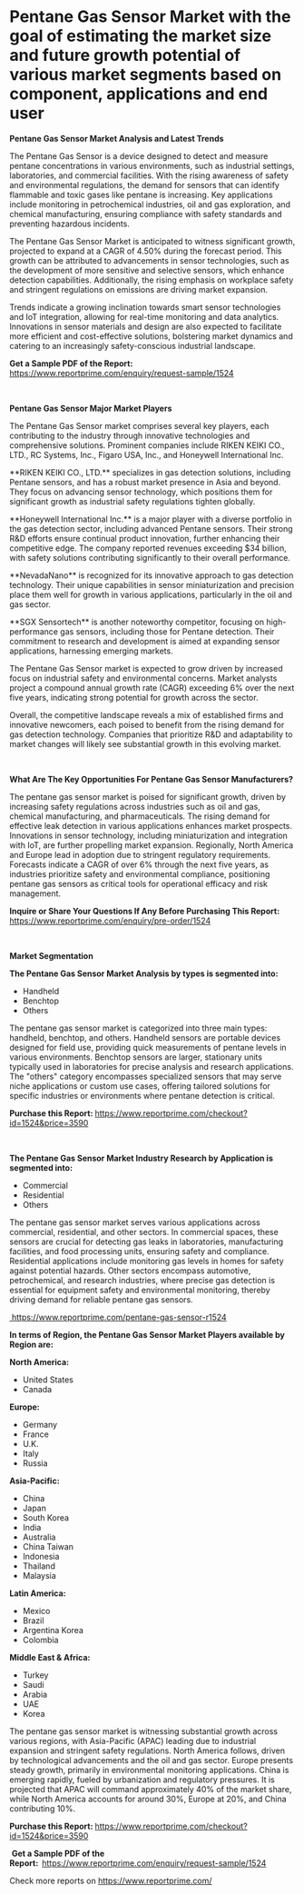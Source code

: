 <p><h1>Pentane Gas Sensor Market with the goal of estimating the market size and future growth potential of various market segments based on component, applications and end user</h1></p><p><strong>Pentane Gas Sensor Market Analysis and Latest Trends</strong></p>
<p><p>The Pentane Gas Sensor is a device designed to detect and measure pentane concentrations in various environments, such as industrial settings, laboratories, and commercial facilities. With the rising awareness of safety and environmental regulations, the demand for sensors that can identify flammable and toxic gases like pentane is increasing. Key applications include monitoring in petrochemical industries, oil and gas exploration, and chemical manufacturing, ensuring compliance with safety standards and preventing hazardous incidents.</p><p>The Pentane Gas Sensor Market is anticipated to witness significant growth, projected to expand at a CAGR of 4.50% during the forecast period. This growth can be attributed to advancements in sensor technologies, such as the development of more sensitive and selective sensors, which enhance detection capabilities. Additionally, the rising emphasis on workplace safety and stringent regulations on emissions are driving market expansion. </p><p>Trends indicate a growing inclination towards smart sensor technologies and IoT integration, allowing for real-time monitoring and data analytics. Innovations in sensor materials and design are also expected to facilitate more efficient and cost-effective solutions, bolstering market dynamics and catering to an increasingly safety-conscious industrial landscape.</p></p>
<p><strong>Get a Sample PDF of the Report:&nbsp;</strong> <a href="https://www.reportprime.com/enquiry/request-sample/1524?utm_campaign=3050&utm_medium=2&utm_source=Github&utm_content=ia&utm_term=18032025&utm_id=pentane-gas-sensor">https://www.reportprime.com/enquiry/request-sample/1524</a></p>
<p>&nbsp;</p>
<p><strong>Pentane Gas Sensor Major Market Players</strong></p>
<p><p>The Pentane Gas Sensor market comprises several key players, each contributing to the industry through innovative technologies and comprehensive solutions. Prominent companies include RIKEN KEIKI CO., LTD., RC Systems, Inc., Figaro USA, Inc., and Honeywell International Inc.</p><p>**RIKEN KEIKI CO., LTD.** specializes in gas detection solutions, including Pentane sensors, and has a robust market presence in Asia and beyond. They focus on advancing sensor technology, which positions them for significant growth as industrial safety regulations tighten globally.</p><p>**Honeywell International Inc.** is a major player with a diverse portfolio in the gas detection sector, including advanced Pentane sensors. Their strong R&D efforts ensure continual product innovation, further enhancing their competitive edge. The company reported revenues exceeding $34 billion, with safety solutions contributing significantly to their overall performance.</p><p>**NevadaNano** is recognized for its innovative approach to gas detection technology. Their unique capabilities in sensor miniaturization and precision place them well for growth in various applications, particularly in the oil and gas sector.</p><p>**SGX Sensortech** is another noteworthy competitor, focusing on high-performance gas sensors, including those for Pentane detection. Their commitment to research and development is aimed at expanding sensor applications, harnessing emerging markets.</p><p>The Pentane Gas Sensor market is expected to grow driven by increased focus on industrial safety and environmental concerns. Market analysts project a compound annual growth rate (CAGR) exceeding 6% over the next five years, indicating strong potential for growth across the sector.</p><p>Overall, the competitive landscape reveals a mix of established firms and innovative newcomers, each poised to benefit from the rising demand for gas detection technology. Companies that prioritize R&D and adaptability to market changes will likely see substantial growth in this evolving market.</p></p>
<p>&nbsp;</p>
<p><strong>What Are The Key Opportunities For Pentane Gas Sensor Manufacturers?</strong></p>
<p><p>The pentane gas sensor market is poised for significant growth, driven by increasing safety regulations across industries such as oil and gas, chemical manufacturing, and pharmaceuticals. The rising demand for effective leak detection in various applications enhances market prospects. Innovations in sensor technology, including miniaturization and integration with IoT, are further propelling market expansion. Regionally, North America and Europe lead in adoption due to stringent regulatory requirements. Forecasts indicate a CAGR of over 6% through the next five years, as industries prioritize safety and environmental compliance, positioning pentane gas sensors as critical tools for operational efficacy and risk management.</p></p>
<p><strong>Inquire or Share Your Questions If Any Before Purchasing This Report:</strong> <a href="https://www.reportprime.com/enquiry/pre-order/1524?utm_campaign=3050&utm_medium=2&utm_source=Github&utm_content=ia&utm_term=18032025&utm_id=pentane-gas-sensor">https://www.reportprime.com/enquiry/pre-order/1524</a></p>
<p>&nbsp;</p>
<p><strong>Market Segmentation</strong></p>
<p><strong>The Pentane Gas Sensor Market Analysis by types is segmented into:</strong></p>
<p><ul><li>Handheld</li><li>Benchtop</li><li>Others</li></ul></p>
<p><p>The pentane gas sensor market is categorized into three main types: handheld, benchtop, and others. Handheld sensors are portable devices designed for field use, providing quick measurements of pentane levels in various environments. Benchtop sensors are larger, stationary units typically used in laboratories for precise analysis and research applications. The "others" category encompasses specialized sensors that may serve niche applications or custom use cases, offering tailored solutions for specific industries or environments where pentane detection is critical.</p></p>
<p><strong>Purchase this Report:&nbsp;</strong><a href="https://www.reportprime.com/checkout?id=1524&price=3590&utm_campaign=3050&utm_medium=2&utm_source=Github&utm_content=ia&utm_term=18032025&utm_id=pentane-gas-sensor">https://www.reportprime.com/checkout?id=1524&price=3590</a></p>
<p>&nbsp;</p>
<p><strong>The Pentane Gas Sensor Market Industry Research by Application is segmented into:</strong></p>
<p><ul><li>Commercial</li><li>Residential</li><li>Others</li></ul></p>
<p><p>The pentane gas sensor market serves various applications across commercial, residential, and other sectors. In commercial spaces, these sensors are crucial for detecting gas leaks in laboratories, manufacturing facilities, and food processing units, ensuring safety and compliance. Residential applications include monitoring gas levels in homes for safety against potential hazards. Other sectors encompass automotive, petrochemical, and research industries, where precise gas detection is essential for equipment safety and environmental monitoring, thereby driving demand for reliable pentane gas sensors.</p></p>
<p><a href="https://www.reportprime.com/pentane-gas-sensor-r1524?utm_campaign=3050&utm_medium=2&utm_source=Github&utm_content=ia&utm_term=18032025&utm_id=pentane-gas-sensor">&nbsp;https://www.reportprime.com/pentane-gas-sensor-r1524</a></p>
<p><strong>In terms of Region, the Pentane Gas Sensor Market Players available by Region are:</strong></p>
<p>
    <p> <strong> North America: </strong>
        <ul>
            <li>United States</li>
            <li>Canada</li>
        </ul>
        </p> 
    <p> <strong> Europe: </strong>
        <ul>
            <li>Germany</li>
            <li>France</li>
            <li>U.K.</li>
            <li>Italy</li>
            <li>Russia</li>
        </ul>
        </p> 
    <p> <strong> Asia-Pacific: </strong>
        <ul>
            <li>China</li>
            <li>Japan</li>
            <li>South Korea</li>
            <li>India</li>
            <li>Australia</li>
            <li>China Taiwan</li>
            <li>Indonesia</li>
            <li>Thailand</li>
            <li>Malaysia</li>
        </ul>
        </p> 
    <p> <strong> Latin America: </strong>
        <ul>
            <li>Mexico</li>
            <li>Brazil</li>
            <li>Argentina Korea</li>
            <li>Colombia</li>
        </ul>
        </p> 
    <p> <strong> Middle East & Africa: </strong>
        <ul>
            <li>Turkey</li>
            <li>Saudi</li>
            <li>Arabia</li>
            <li>UAE</li>
            <li>Korea</li>
        </ul>
    </p>
    </p>
<p><p>The pentane gas sensor market is witnessing substantial growth across various regions, with Asia-Pacific (APAC) leading due to industrial expansion and stringent safety regulations. North America follows, driven by technological advancements and the oil and gas sector. Europe presents steady growth, primarily in environmental monitoring applications. China is emerging rapidly, fueled by urbanization and regulatory pressures. It is projected that APAC will command approximately 40% of the market share, while North America accounts for around 30%, Europe at 20%, and China contributing 10%.</p></p>
<p><strong>Purchase this Report: </strong><a href="https://www.reportprime.com/checkout?id=1524&price=3590&utm_campaign=3050&utm_medium=2&utm_source=Github&utm_content=ia&utm_term=18032025&utm_id=pentane-gas-sensor">https://www.reportprime.com/checkout?id=1524&price=3590</a></p>
<p>&nbsp;<strong>Get a Sample PDF of the Report:&nbsp;&nbsp;</strong><a href="https://www.reportprime.com/enquiry/request-sample/1524?utm_campaign=3050&utm_medium=2&utm_source=Github&utm_content=ia&utm_term=18032025&utm_id=pentane-gas-sensor">https://www.reportprime.com/enquiry/request-sample/1524</a></p>
<p><strong></strong></p>
<p>Check more reports on <a href="https://www.reportprime.com/?utm_campaign=3050&utm_medium=2&utm_source=Github&utm_content=ia&utm_term=18032025&utm_id=pentane-gas-sensor">https://www.reportprime.com/</a></p>